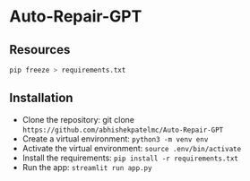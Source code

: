 # Auto-Repair-GPT

## Resources

```bash
pip freeze > requirements.txt
```

## Installation

- Clone the repository: git clone `https://github.com/abhishekpatelmc/Auto-Repair-GPT`
- Create a virtual environment: `python3 -m venv env`
- Activate the virtual environment: `source .env/bin/activate`
- Install the requirements: `pip install -r requirements.txt`
- Run the app: `streamlit run app.py`
